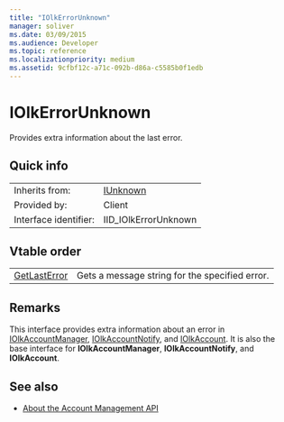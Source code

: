 ```yaml
---
title: "IOlkErrorUnknown"
manager: soliver
ms.date: 03/09/2015
ms.audience: Developer
ms.topic: reference
ms.localizationpriority: medium
ms.assetid: 9cfbf12c-a71c-092b-d86a-c5585b0f1edb
---
```


# IOlkErrorUnknown

Provides extra information about the last error.
  
## Quick info

|||
|:-----|:-----|
|Inherits from:  <br/> |[IUnknown](https://docs.microsoft.com/windows/desktop/api/unknwn/nn-unknwn-iunknown) <br/> |
|Provided by:  <br/> |Client  <br/> |
|Interface identifier:  <br/> |IID_IOlkErrorUnknown  <br/> |
   
## Vtable order

|||
|:-----|:-----|
|[GetLastError](iolkerrorunknown-getlasterror.md) <br/> |Gets a message string for the specified error.  <br/> |
   
## Remarks

This interface provides extra information about an error in [IOlkAccountManager](iolkaccountmanager.md), [IOlkAccountNotify](iolkaccountnotify.md), and [IOlkAccount](iolkaccount.md). It is also the base interface for **IOlkAccountManager**, **IOlkAccountNotify**, and **IOlkAccount**. 
  
## See also

- [About the Account Management API](about-the-account-management-api.md)

